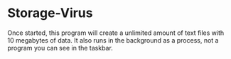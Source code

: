# Storage-Virus
Once started, this program will create a unlimited amount of text files with 10 megabytes of data. It also runs in the background as a process, not a program you can see in the taskbar.

